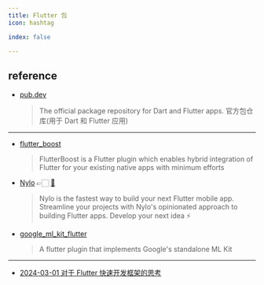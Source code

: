 ```yaml
---
title: Flutter 包
icon: hashtag

index: false

---
```


<!-- more -->

## reference

- [pub.dev](https://pub.dev/)
    > The official package repository for Dart and Flutter apps.
    > 官方包仓库(用于 Dart 和 Flutter 应用)

------

<!-- libs -->

- [flutter_boost](https://github.com/alibaba/flutter_boost)
    > FlutterBoost is a Flutter plugin which enables hybrid integration of Flutter for your existing native apps with minimum efforts
- [Nylo](https://nylo.dev) 👉🏻 [🐙](https://github.com/nylo-core/nylo)
    > Nylo is the fastest way to build your next Flutter mobile app. Streamline your projects with Nylo's opinionated approach to building Flutter apps. Develop your next idea ⚡️
- [google_ml_kit_flutter](https://github.com/flutter-ml/google_ml_kit_flutter)
    > A flutter plugin that implements Google's standalone ML Kit
    
------

<!-- articles -->

- []()[2024-03-01 对于 Flutter 快速开发框架的思考](https://juejin.cn/post/7340898858556964864)